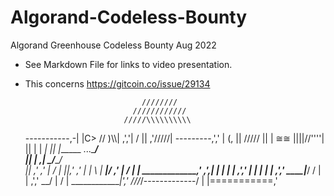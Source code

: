 # Algorand-Codeless-Bounty
Algorand Greenhouse Codeless Bounty Aug 2022


* See Markdown File for links to video presentation.
* This concerns https://gitcoin.co/issue/29134




                                ////////
                              ////////////
                            /////\\\\\\\\\\
    -----------,-|           |C>   // )\\\\|
             ,','|          /    || ,'/////|
  ---------,','  |         (,    ||   /////
           ||    |          ≅≅  ||||//''''|
           ||    |           |          _|
           ||    |______      ...\____/ \
           ||    |     ,|         _/_____/ \
           ||  ,'    ,' |        /          |
           ||,'    ,'   |       |         \  |
  _________|/    ,'     |      /           | |
  _____________,'      ,',_____|      |    | |
               |     ,','      |      |    | |
               |   ,','    ____|_____/    /  |
               | ,','  __/ |             /   |
  _____________|','   ///_/-------------/   |
                |===========,'
